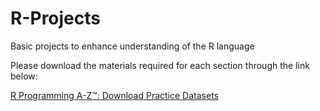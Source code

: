 # R-Projects
Basic projects to enhance understanding of the R language

Please download the materials required for each section through the link below:

[R Programming A-Z™: Download Practice Datasets](https://www.superdatascience.com/pages/rcourse)
